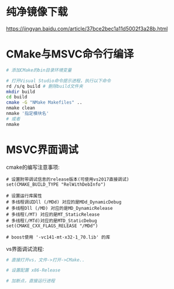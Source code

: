 # 纯净镜像下载
https://jingyan.baidu.com/article/37bce2bec1a11d5002f3a28b.html

# CMake与MSVC命令行编译
```sh
# 添加CMake的bin目录环境变量

# 打开Visual Studio命令提示进程，执行以下命令
rd /s/q build # 删除build文件夹
mkdir build
cd build
cmake -G "NMake Makefiles" ..
nmake clean
nmake '指定模块名'
# 或者
nmake
```

# MSVC界面调试  
cmake的编写注意事项:  
```
# 设置附带调试信息的release版本(可使用vs2017直接调试)
set(CMAKE_BUILD_TYPE "RelWithDebInfo")

# 设置运行库属性
# 多线程调试Dll (/MDd) 对应的是MDd_DynamicDebug
# 多线程Dll (/MD) 对应的是MD_DynamicRelease
# 多线程(/MT) 对应的是MT_StaticRelease
# 多线程(/MTd)对应的是MTD_StaticDebug
set(CMAKE_CXX_FLAGS_RELEASE "/MDd")

# boost使用 '-vc141-mt-x32-1_70.lib' 的库
```

vs界面调试流程:  
```sh
# 直接打开vs，文件->打开->CMake..

# 设置配置 x86-Release

# 加断点，直接运行进程
```